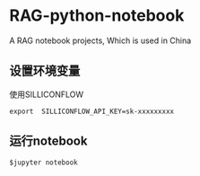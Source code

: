 # RAG-python-notebook
A RAG notebook projects, Which is used in China 
## 设置环境变量
使用SILLICONFLOW 
```.zshrc
export  SILLICONFLOW_API_KEY=sk-xxxxxxxxx
```
## 运行notebook
```Shell
$jupyter notebook
```
